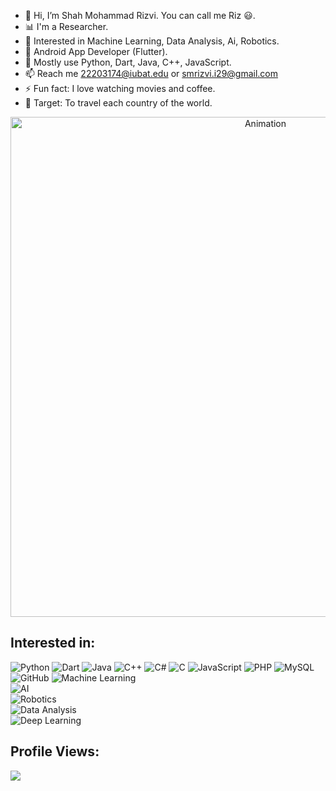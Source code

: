 - 👋 Hi, I’m Shah Mohammad Rizvi. You can call me Riz 😃.
- 📊 I'm a Researcher.
- 👀 Interested in Machine Learning, Data Analysis, Ai, Robotics.
- 🌱 Android App Developer (Flutter).
- 🌟 Mostly use Python, Dart, Java, C++, JavaScript.
- 📫 Reach me 22203174@iubat.edu or smrizvi.i29@gmail.com
- ⚡ Fun fact: I love watching movies and coffee.
- 🎯 Target: To travel each country of the world.


<div align="center">
  <img src="neural.gif" alt="Animation" width="800px" height="auto">
</div>

## Interested in:

![Python](https://img.shields.io/badge/-Python-3776AB?logo=python&logoColor=white&style=for-the-badge)
![Dart](https://img.shields.io/badge/-Dart-0175C2?logo=dart&logoColor=white&style=for-the-badge)
![Java](https://img.shields.io/badge/-Java-007396?logo=java&logoColor=white&style=for-the-badge)
![C++](https://img.shields.io/badge/-C++-00599C?logo=cplusplus&logoColor=white&style=for-the-badge)
![C#](https://img.shields.io/badge/-C%23-239120?logo=csharp&logoColor=white&style=for-the-badge)
![C](https://img.shields.io/badge/-C-A8B9CC?logo=c&logoColor=white&style=for-the-badge)
![JavaScript](https://img.shields.io/badge/-JavaScript-F7DF1E?logo=javascript&logoColor=black&style=for-the-badge)
![PHP](https://img.shields.io/badge/-PHP-777BB4?logo=php&logoColor=white&style=for-the-badge)
![MySQL](https://img.shields.io/badge/-MySQL-4479A1?logo=mysql&logoColor=white&style=for-the-badge)
![GitHub](https://img.shields.io/badge/-GitHub-181717?logo=github&logoColor=white&style=for-the-badge) 
![Machine Learning](https://img.shields.io/badge/-Machine%20Learning-FF6F00?logo=deeplearning-dot-ai&logoColor=white&style=for-the-badge)  
![AI](https://img.shields.io/badge/-Artificial%20Intelligence-4B0082?logo=openai&logoColor=white&style=for-the-badge)  
![Robotics](https://img.shields.io/badge/-Robotics-FF4500?logo=robotframework&logoColor=white&style=for-the-badge)  
![Data Analysis](https://img.shields.io/badge/-Data%20Analysis-1E90FF?logo=tableau&logoColor=white&style=for-the-badge)  
![Deep Learning](https://img.shields.io/badge/-Deep%20Learning-8A2BE2?logo=deeplearning-dot-ai&logoColor=white&style=for-the-badge)  

## Profile Views:
[![](https://visitcount.itsvg.in/api?id=smri29&label=Profile%20Views&color=8&icon=0&pretty=true)](https://visitcount.itsvg.in)


<!---
smri29/smri29 is a ✨ special ✨ repository because its `README.md` (this file) appears on your GitHub profile.
You can click the Preview link to take a look at your changes.
--->
